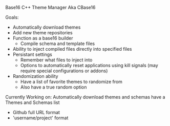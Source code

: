 Base16 C++ Theme Manager
Aka CBase16

Goals:
  - Automatically download themes
  - Add new theme repositories
  - Function as a base16 builder
    - Compile schema and template files
  - Ability to inject compiled files directly into specified files
  - Persistant settings
    - Remember what files to inject into
    - Options to automatically reset applications using kill signals (may require special configurations or addons)
  - Randomization ability
    - Have a list of favorite themes to randomize from
    - Also have a true random option

Currently Working on:
  Automatically download themes and schemas
  have a Themes and Schemas list
  - Github full URL format
  - 'username/project' format
